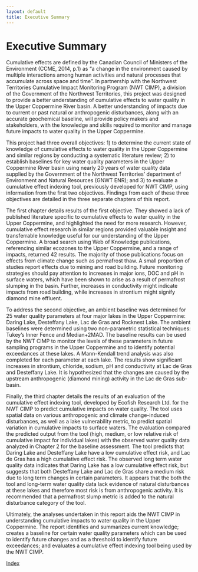 ```yaml
---
layout: default
title: Executive Summary
---
```



# Executive Summary

Cumulative effects are defined by the Canadian Council of Ministers of the Environment (CCME, 2014, p.1) as “a change in the environment caused by multiple interactions among human activities and natural processes that accumulate across space and time”. In partnership with the Northwest Territories Cumulative Impact Monitoring Program (NWT CIMP), a division of the Government of the Northwest Territories, this project was designed to provide a better understanding of cumulative effects to water quality in the Upper Coppermine River basin. A better understanding of impacts due to current or past natural or anthropogenic disturbances, along with an accurate geochemical baseline, will provide policy makers and stakeholders, with the knowledge and skills required to monitor and manage future impacts to water quality in the Upper Coppermine. 

This project had three overall objectives: 1) to determine the current state of knowledge of cumulative effects to water quality in the Upper Coppermine and similar regions by conducting a systematic literature review; 2) to establish baselines for key water quality parameters in the Upper Coppermine River basin using nearly 20 years of water quality data supplied by the Government of the Northwest Territories’ department of Environment and Natural Resources (GNWT ENR); and 3) to evaluate a cumulative effect indexing tool, previously developed for NWT CIMP, using information from the first two objectives. Findings from each of these three objectives are detailed in the three separate chapters of this report.

The first chapter details results of the first objective. They showed a lack of published literature specific to cumulative effects to water quality in the Upper Coppermine, and highlighted the need for more research. However, cumulative effect research in similar regions provided valuable insight and transferrable knowledge useful for our understanding of the Upper Coppermine. A broad search using Web of Knowledge publications, referencing similar ecozones to the Upper Coppermine, and a range of impacts, returned 42 results. The majority of those publications focus on effects from climate change such as permafrost thaw. A small proportion of studies report effects due to mining and road building. Future monitoring strategies should pay attention to increases in major ions, DOC and pH in surface waters, which have been shown to arise as a result of permafrost slumping in the basin. Further, increases in conductivity might indicate impacts from road building, while increases in strontium might signify diamond mine effluent. 

To address the second objective, an ambient baseline was determined for 25 water quality parameters at four major lakes in the Upper Coppermine: Daring Lake, Desteffany Lake, Lac de Gras and Rocknest Lake. The ambient baselines were determined using two non-parametric statistical techniques: Tukey’s Inner Fence and Median+2MAD. The baseline results can be used by the NWT CIMP to monitor the levels of these parameters in future sampling programs in the Upper Coppermine and to identify potential exceedances at these lakes. A Mann-Kendall trend analysis was also completed for each parameter at each lake. The results show significant increases in strontium, chloride, sodium, pH and conductivity at Lac de Gras and Desteffany Lake. It is hypothesized that the changes are caused by the upstream anthropogenic (diamond mining) activity in the Lac de Gras sub-basin. 

Finally, the third chapter details the results of an evaluation of the cumulative effect indexing tool, developed by Ecofish Research Ltd. for the NWT CIMP to predict cumulative impacts on water quality. The tool uses spatial data on various anthropogenic and climate change-induced disturbances, as well as a lake vulnerability metric, to predict spatial variation in cumulative impacts to surface waters. The evaluation compared the predicted output from the tool (high, medium, or low relative risk of cumulative impact for individual lakes) with the observed water quality data analyzed in Chapter 2 for the baseline assessment. The tool predicts that Daring Lake and Desteffany Lake have a low cumulative effect risk, and Lac de Gras has a high cumulative effect risk. The observed long term water quality data indicates that Daring Lake has a low cumulative effect risk, but suggests that both Desteffany Lake and Lac de Gras share a medium risk due to long term changes in certain parameters. It appears that the both the tool and long-term water quality data lack evidence of natural disturbances at these lakes and therefore most risk is from anthropogenic activity. It is recommended that a permafrost slump metric is added to the natural disturbance category of the tool.

Ultimately, the analyses undertaken in this report aids the NWT CIMP in understanding cumulative impacts to water quality in the Upper Coppermine. The report identifies and summarizes current knowledge; creates a baseline for certain water quality parameters which can be used to identify future changes and as a threshold to identify future exceedances; and evaluates a cumulative effect indexing tool being used by the NWT CIMP. 

[Index](index.md)
